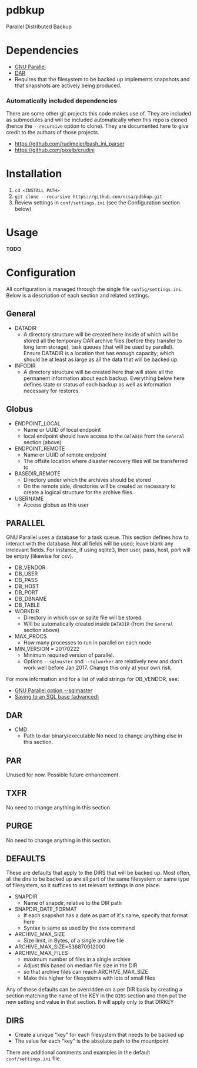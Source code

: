 # pdbkup
Parallel Distributed Backup

# Dependencies
* [GNU Parallel](https://www.gnu.org/software/parallel/)
* [DAR]( http://dar.linux.free.fr/)
* Requires that the filesystem to be backed up implements snapshots and that
  snapshots are actively being produced.
### Automatically included dependencies
There are some other git projects this code makes use of.  They are included as
submodules and will be included automatically when this repo is cloned (hence
the `--recursive` option to clone).  They are documented here to give credit to
the authors of those projects.
* https://github.com/rudimeier/bash_ini_parser
* https://github.com/pixelb/crudini

# Installation
1. `cd <INSTALL PATH>`
1. `git clone --recursive https://github.com/ncsa/pdbkup.git`
1. Review settings in `conf/settings.ini` (see the Configuration section below)

# Usage
**TODO**

# Configuration
All configuration is managed through the single file `config/settings.ini`.
Below is a description of each section and related settings.
## General
* DATADIR
  * A directory structure will be created here inside of which will be stored
    all the temporary DAR archive files (before they transfer to long term
storage), task queues (that will be used by parallel). Ensure DATADIR is
a location that has enough capacity; which should be at least as large as all
the data that will be backed up.
* INFODIR
  * A directory structure will be created here that will store all the
    permanent information about each backup.  Everything below here defines
state or status of each backup as well as information necessary for restores.

## Globus
* ENDPOINT_LOCAL
  * Name or UUID of local endpoint
  * local endpoint should have access to the `DATADIR` from the `General` section
    (above)
* ENDPOINT_REMOTE
  * Name or UUID of remote endpoint
  * The offsite location where disaster recovery files will be transferred to
* BASEDIR_REMOTE
  * Directory under which the archives should be stored
  * On the remote side, directories will be created as necessary to create
    a logical structure for the archive files.
* USERNAME
  * Access globus as this user

## PARALLEL
GNU Parallel uses a database for a task queue.  This section defines how to
interact with the database. Not all fields will be used; leave blank any irrelevant fields.  For instance,
if using sqlite3, then user, pass, host, port will be empty (likewise for csv).

* DB_VENDOR
* DB_USER
* DB_PASS
* DB_HOST
* DB_PORT
* DB_DBNAME
* DB_TABLE
* WORKDIR
  * Directory in which csv or sqlite file will be stored.
  * Will be automatically created inside `DATADIR` (from the `General` section
    above)
* MAX_PROCS
  * How many processes to run in parallel on each node
* MIN_VERSION = 20170222
  * Minimum required version of parallel.
  * Options `--sqlmaster` and `--sqlworker` are relatively new and don't work 
    well before Jan 2017.  Change this only at your own risk.

For more information and for a list of valid strings for DB_VENDOR, see:
* [GNU Parallel option --sqlmaster](https://www.gnu.org/software/parallel/man.html)
* [Saving to an SQL base (advanced)](https://www.gnu.org/software/parallel/parallel_tutorial.html#Saving-to-an-SQL-base-advanced)


## DAR
* CMD
  * Path to dar binary/executable
No need to change anything else in this section.

## PAR
Unused for now. Possible future enhancement.

## TXFR
No need to change anything in this section.

## PURGE
No need to change anything in this section.

## DEFAULTS
These are defaults that apply to the DIRS that will be backed up. Most often,
all the dirs to be backed up are all part of the same filesystem or same type
of filesystem, so it suffices to set relevant settings in one place.
* SNAPDIR
  * Name of snapdir, relative to the DIR path
* SNAPDIR_DATE_FORMAT
  * If each snapshot has a date as part of it's name, specify that format here
  * Syntax is same as used by the `date` command
* ARCHIVE_MAX_SIZE
  * Size limit, in Bytes, of a single archive file
* ARCHIVE_MAX_SIZE=536870912000
* ARCHIVE_MAX_FILES 
  * maximum number of files in a single archive
  * Adjust this based on median file size in the DIR
  * so that archive files can reach ARCHIVE_MAX_SIZE
  * Make this higher for filesystems with lots of small files

Any of these defaults can be overridden on a per DIR basis by creating
a section matching the name of the KEY in the `DIRS` section and then put the
new setting and value in that section.  It will apply only to that DIRKEY

## DIRS
* Create a unique "key" for each filesystem that needs to be backed up
* The value for each "key" is the absolute path to the mountpoint

There are additional comments and examples in the default `conf/settings.ini`
file.
